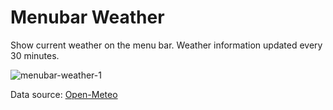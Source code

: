 # Menubar Weather

Show current weather on the menu bar. Weather information updated every 30 minutes.

![menubar-weather-1](https://user-images.githubusercontent.com/36128970/203732122-399d7f01-b8c6-4aa9-8576-e63bc5fa282d.png)

Data source: [Open-Meteo](https://open-meteo.com)
